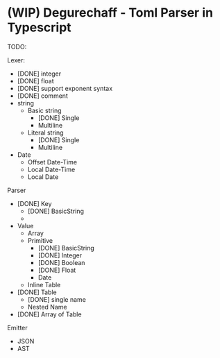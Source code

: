 (WIP) Degurechaff - Toml Parser in Typescript
=================

TODO:

Lexer:
- [DONE] integer
- [DONE] float
- [DONE] support exponent syntax
- [DONE] comment
- string
  - Basic string
    - [DONE] Single
    - Multiline
  - Literal string
    - [DONE] Single
    - Multiline
- Date
  - Offset Date-Time
  - Local Date-Time
  - Local Date

Parser
- [DONE] Key
  - [DONE] BasicString
  - 
- Value
  - Array
  - Primitive
    - [DONE] BasicString
    - [DONE] Integer
    - [DONE] Boolean
    - [DONE] Float
    - Date
  - Inline Table
- [DONE] Table
  - [DONE] single name
  - Nested Name
- [DONE] Array of Table

Emitter
- JSON
- AST
